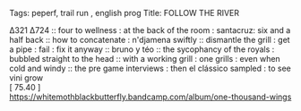 Tags: peperf, trail run , english prog
Title: FOLLOW THE RIVER
  
∆321 ∆724 :: four to wellness : at the back of the room : santacruz: six and a half back :: how to concatenate : n'djamena swiftly :: dismantle the grill : get a pipe : fail : fix it anyway :: bruno y téo :: the sycophancy of the royals : bubbled straight to the head :: with a working grill : one grills : even when cold and windy :: the pre game interviews : then el clássico sampled : to see vini grow   
[ 75.40 ]  
<https://whitemothblackbutterfly.bandcamp.com/album/one-thousand-wings>